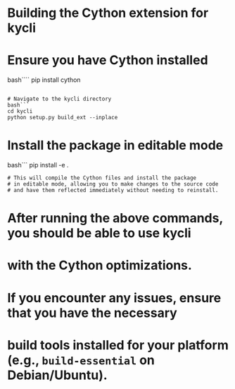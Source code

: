 
# Building the Cython extension for kycli
# Ensure you have Cython installed
bash````
pip install cython
```

# Navigate to the kycli directory
bash```
cd kycli
python setup.py build_ext --inplace
```

# Install the package in editable mode
bash```
pip install -e .
```
# This will compile the Cython files and install the package
# in editable mode, allowing you to make changes to the source code
# and have them reflected immediately without needing to reinstall.
```
# After running the above commands, you should be able to use kycli
# with the Cython optimizations.
# If you encounter any issues, ensure that you have the necessary
# build tools installed for your platform (e.g., `build-essential` on Debian/Ubuntu).